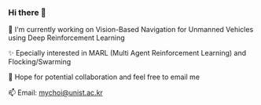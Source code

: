 ### Hi there 👋

🔭 I'm currently working on Vision-Based Navigation for Unmanned Vehicles using Deep Reinforcement Learning

✨ Epecially interested in MARL (Multi Agent Reinforcement Learning) and Flocking/Swarming

💬 Hope for potential collaboration and feel free to email me

📫 Email: mychoi@unist.ac.kr


<!--
**mychoi97/mychoi97** is a ✨ _special_ ✨ repository because its `README.md` (this file) appears on your GitHub profile.

Here are some ideas to get you started:

- 🔭 I’m currently working on ...
- 🌱 I’m currently learning ...
- 👯 I’m looking to collaborate on ...
- 🤔 I’m looking for help with ...
- 💬 Ask me about ...
- 📫 How to reach me: ...
- 😄 Pronouns: ...
- ⚡ Fun fact: ...
-->
